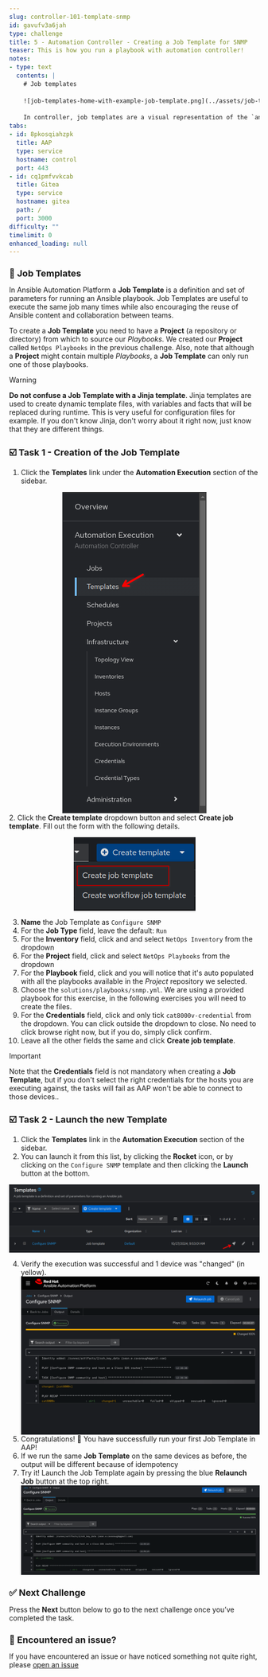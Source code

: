 ```yaml
---
slug: controller-101-template-snmp
id: gavufv3a6jah
type: challenge
title: 5 - Automation Controller - Creating a Job Template for SNMP
teaser: This is how you run a playbook with automation controller!
notes:
- type: text
  contents: |
    # Job templates

    ![job-templates-home-with-example-job-template.png](../assets/job-templates-home-with-example-job-template.png)

    In controller, job templates are a visual representation of the `ansible-playbook` command and all flags you can utilize when executing from the command line.
tabs:
- id: 8pkosqiahzpk
  title: AAP
  type: service
  hostname: control
  port: 443
- id: cq1pmfvvkcab
  title: Gitea
  type: service
  hostname: gitea
  path: /
  port: 3000
difficulty: ""
timelimit: 0
enhanced_loading: null
---
```

📑 Job Templates
===

In Ansible Automation Platform a **Job Template** is a definition and set of parameters for running an Ansible playbook. Job Templates are useful to execute the same job many times while also encouraging the reuse of Ansible content and collaboration between teams.

To create a **Job Template** you need to have a **Project** (a repository or directory) from which to source our *Playbooks*. We created our **Project** called `NetOps Playbooks` in the previous challenge. Also, note that although a **Project** might contain multiple *Playbooks*, a **Job Template** can only run one of those playbooks.

> [!WARNING]
> **Do not confuse a Job Template with a Jinja template**. Jinja templates are used to create dynamic template files, with variables and facts that will be replaced during runtime. This is very useful for configuration files for example. If you don't know Jinja, don't worry about it right now, just know that they are different things.

☑️ Task 1 - Creation of the Job Template
===

1. Click the **Templates** link under the **Automation Execution** section of the sidebar.

  ![aap templates](../assets/aap_templates.png)
2. Click the **Create template** dropdown button and select **Create job template**. Fill out the form with the following details.

  ![create job templates](../assets/create_job_templates.png)

3. **Name** the Job Template as `Configure SNMP`
4. For the **Job Type** field, leave the default: `Run`
5. For the **Inventory** field, click and and select `NetOps Inventory` from the dropdown
6. For the **Project** field, click and select `NetOps Playbooks` from the dropdown
7. For the **Playbook** field, click and you will notice that it's auto populated with all the playbooks available in the *Project* repository we selected.
8. Choose the `solutions/playbooks/snmp.yml`. We are using a provided playbook for this exercise, in the following exercises you will need to create the files.
9. For the **Credentials** field,  click and only tick `cat8000v-credential` from the dropdown. You can click outside the dropdown to close. No need to click browse right now, but if you do, simply click confirm.
9. Leave all the other fields the same and click **Create job template**.

> [!IMPORTANT]
> Note that the **Credentials** field is not mandatory when creating a **Job Template**, but if you don't select the right credentials for the hosts you are executing against, the tasks will fail as AAP won't be able to connect to those devices..

☑️ Task 2 - Launch the new Template
===

1. Click the **Templates** link in the **Automation Execution** section of the sidebar.
2. You can launch it from this list, by clicking the **Rocket** icon, or by clicking on the `Configure SNMP` template and then clicking the **Launch** button at the bottom.

  ![launch](../assets/launch_job_template.png)

4. Verify the execution was successful and 1 device was "changed" (in yellow).
  ![Jan-21-2025_at_12.37.45-image.png](../assets/Jan-21-2025_at_12.37.45-image.png)
5. Congratulations! 🎉 You have successfully run your first Job Template in AAP!
6. If we run the same **Job Template** on the same devices as before, the output will be different because of idempotency
8. Try it! Launch the Job Template again by pressing the blue **Relaunch Job** button  at the top right.
![Jan-24-2025_at_13.49.41-image.png](../assets/Jan-24-2025_at_13.49.41-image.png)

✅ Next Challenge
===
Press the **Next** button below to go to the next challenge once you’ve completed the task.

🐛 Encountered an issue?
====

If you have encountered an issue or have noticed something not quite right, please [open an issue](https://github.com/ansible/instruqt/issues/new?labels=netops-aap25&title=Issue+with+netops-aap25&assignees=leogallego)

<style type="text/css" rel="stylesheet">
  .lightbox {
    display: none;
    position: fixed;
    justify-content: center;
    align-items: center;
    z-index: 999;
    top: 0;
    left: 0;
    right: 0;
    bottom: 0;
    padding: 1rem;
    background: rgba(0, 0, 0, 0.8);
    margin-left: auto;
    margin-right: auto;
    margin-top: auto;
    margin-bottom: auto;
  }
  .lightbox:target {
    display: flex;
  }
  .lightbox img {
    /* max-height: 100% */
    max-width: 60%;
    max-height: 60%;
  }
  img {
    display: block;
    margin-left: auto;
    margin-right: auto;
  }
  h1 {
    font-size: 18px;
  }
    h2 {
    font-size: 16px;
    font-weight: 600
  }
    h3 {
    font-size: 14px;
    font-weight: 600
  }
  p span {
    font-size: 14px;
  }
  ul li span {
    font-size: 14px
  }
</style>
